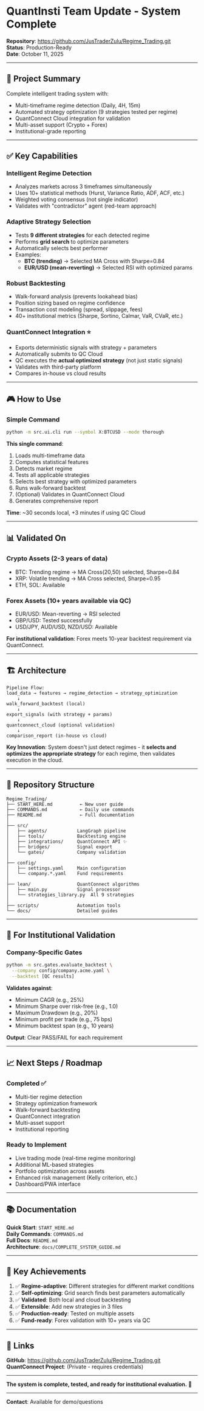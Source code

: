 # QuantInsti Team Update - System Complete

**Repository**: https://github.com/JusTraderZulu/Regime_Trading.git  
**Status**: Production-Ready  
**Date**: October 11, 2025

---

## 🎯 **Project Summary**

Complete intelligent trading system with:
- Multi-timeframe regime detection (Daily, 4H, 15m)
- Automated strategy optimization (9 strategies tested per regime)
- QuantConnect Cloud integration for validation
- Multi-asset support (Crypto + Forex)
- Institutional-grade reporting

---

## ✅ **Key Capabilities**

### **Intelligent Regime Detection**
- Analyzes markets across 3 timeframes simultaneously
- Uses 10+ statistical methods (Hurst, Variance Ratio, ADF, ACF, etc.)
- Weighted voting consensus (not single indicator)
- Validates with "contradictor" agent (red-team approach)

### **Adaptive Strategy Selection**
- Tests **9 different strategies** for each detected regime
- Performs **grid search** to optimize parameters
- Automatically selects best performer
- Examples:
  - **BTC (trending)** → Selected MA Cross with Sharpe=0.84
  - **EUR/USD (mean-reverting)** → Selected RSI with optimized params

### **Robust Backtesting**
- Walk-forward analysis (prevents lookahead bias)
- Position sizing based on regime confidence
- Transaction cost modeling (spread, slippage, fees)
- 40+ institutional metrics (Sharpe, Sortino, Calmar, VaR, CVaR, etc.)

### **QuantConnect Integration** ⭐
- Exports deterministic signals with strategy + parameters
- Automatically submits to QC Cloud
- QC executes the **actual optimized strategy** (not just static signals)
- Validates with third-party platform
- Compares in-house vs cloud results

---

## 🎮 **How to Use**

### **Simple Command**
```bash
python -m src.ui.cli run --symbol X:BTCUSD --mode thorough
```

**This single command**:
1. Loads multi-timeframe data
2. Computes statistical features
3. Detects market regime
4. Tests all applicable strategies
5. Selects best strategy with optimized parameters
6. Runs walk-forward backtest
7. (Optional) Validates in QuantConnect Cloud
8. Generates comprehensive report

**Time**: ~30 seconds local, +3 minutes if using QC Cloud

---

## 📊 **Validated On**

### **Crypto Assets** (2-3 years of data)
- BTC: Trending regime → MA Cross(20,50) selected, Sharpe=0.84
- XRP: Volatile trending → MA Cross selected, Sharpe=0.95
- ETH, SOL: Available

### **Forex Assets** (10+ years available via QC)
- EUR/USD: Mean-reverting → RSI selected
- GBP/USD: Tested successfully
- USD/JPY, AUD/USD, NZD/USD: Available

**For institutional validation**: Forex meets 10-year backtest requirement via QuantConnect.

---

## 🏗️ **Architecture**

```
Pipeline Flow:
load_data → features → regime_detection → strategy_optimization
    ↓
walk_forward_backtest (local)
    ↓
export_signals (with strategy + params)
    ↓
quantconnect_cloud (optional validation)
    ↓
comparison_report (in-house vs cloud)
```

**Key Innovation**: System doesn't just detect regimes - it **selects and optimizes the appropriate strategy** for each regime, then validates execution in the cloud.

---

## 📁 **Repository Structure**

```
Regime_Trading/
├── START_HERE.md          ← New user guide
├── COMMANDS.md            ← Daily use commands
├── README.md              ← Full documentation
│
├── src/
│   ├── agents/           LangGraph pipeline
│   ├── tools/            Backtesting engine
│   ├── integrations/     QuantConnect API ✨
│   ├── bridges/          Signal export
│   └── gates/            Company validation
│
├── config/
│   ├── settings.yaml     Main configuration
│   └── company.*.yaml    Fund requirements
│
├── lean/                 QuantConnect algorithms
│   ├── main.py           Signal processor
│   └── strategies_library.py  All 9 strategies
│
├── scripts/              Automation tools
└── docs/                 Detailed guides
```

---

## 🚀 **For Institutional Validation**

### **Company-Specific Gates**
```bash
python -m src.gates.evaluate_backtest \
  --company config/company.acme.yaml \
  --backtest [QC results]
```

**Validates against**:
- Minimum CAGR (e.g., 25%)
- Minimum Sharpe over risk-free (e.g., 1.0)
- Maximum Drawdown (e.g., 20%)
- Minimum profit per trade (e.g., 75 bps)
- Minimum backtest span (e.g., 10 years)

**Output**: Clear PASS/FAIL for each requirement

---

## 📈 **Next Steps / Roadmap**

### **Completed** ✅
- Multi-tier regime detection
- Strategy optimization framework
- Walk-forward backtesting
- QuantConnect integration
- Multi-asset support
- Institutional reporting

### **Ready to Implement**
- Live trading mode (real-time regime monitoring)
- Additional ML-based strategies
- Portfolio optimization across assets
- Enhanced risk management (Kelly criterion, etc.)
- Dashboard/PWA interface

---

## 📚 **Documentation**

**Quick Start**: `START_HERE.md`  
**Daily Commands**: `COMMANDS.md`  
**Full Docs**: `README.md`  
**Architecture**: `docs/COMPLETE_SYSTEM_GUIDE.md`

---

## 🎯 **Key Achievements**

1. ✅ **Regime-adaptive**: Different strategies for different market conditions
2. ✅ **Self-optimizing**: Grid search finds best parameters automatically
3. ✅ **Validated**: Both local and cloud backtesting
4. ✅ **Extensible**: Add new strategies in 3 files
5. ✅ **Production-ready**: Tested on multiple assets
6. ✅ **Fund-ready**: Forex validation with 10+ years via QC

---

## 🔗 **Links**

**GitHub**: https://github.com/JusTraderZulu/Regime_Trading.git  
**QuantConnect Project**: (Private - requires credentials)

---

**The system is complete, tested, and ready for institutional evaluation.** 🚀

---

**Contact**: Available for demo/questions

